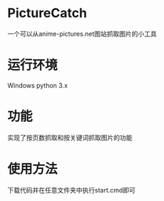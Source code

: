 # PictureCatch

一个可以从anime-pictures.net图站抓取图片的小工具

# 运行环境

Windows
python 3.x

# 功能

实现了按页数抓取和按关键词抓取图片的功能

# 使用方法

下载代码并在任意文件夹中执行start.cmd即可
